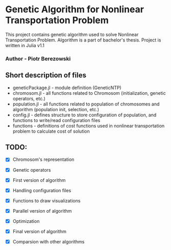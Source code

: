 # Genetic Algorithm for Nonlinear Transportation Problem
This project contains genetic algorithm used to solve Nonlinear Transportation Problem.
Algorithm is a part of bachelor's thesis.
Project is written in Julia v1.1

### Author - Piotr Berezowski

## Short description of files

+ geneticPackage.jl - module definition (GeneticNTP)
+ chromosom.jl - all functions related to Chromosom (initialization, genetic operators, etc.)
+ population.jl - all functions related to population of chromosomes and algorithm (population init, selection, etc.)
+ config.jl - defines structure to store configuration of population, and functions to write/read configuration files
+ functions - definitions of cost functions used in nonlinear transportation problem to calculate cost of solution

## TODO:
- [x] Chromosom's representation
- [x] Genetic operators
- [x] First version of algorithm
- [x] Handling configuration files
- [x] Functions to draw visualizations
- [x] Parallel version of algorithm
- [x] Optimization
- [x] Final version of algorithm
- [X] Comparsion with other algorithms


